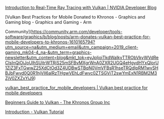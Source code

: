 
[Introduction to Real-Time Ray Tracing with Vulkan | NVIDIA Developer Blog](https://devblogs.nvidia.com/vulkan-raytracing/)



[Vulkan Best Practices for Mobile Donated to Khronos - Graphics and Gaming blog - Graphics and Gaming - Arm 

Community](https://community.arm.com/developer/tools-software/graphics/b/blog/posts/arm-donates-vulkan-best-practice-for-mobile-developers-to-khronos-1610165794?utm_source=na&utm_medium=email&utm_campaign=2019_client-gaming_mk04-4_na-&utm_term=graphics-newsletter&utm_content=blog&mkt_tok=eyJpIjoiTkdWalkyTTRObVkyWVdReCIsInQiOiJoUlhSUitrWTRjS25mSFBvMXgrWnA0ZXR2UGQ4eHgydHYxQlorU1ZjZ3FxTGwwZ25XdCtOd3Z4UDBwSTBqN0VmVFBsR1hseTRQdlpRM1wvSHBJbFwvd0Q0R1hjVll6alRzTHgwVEhLdFwvc0ZTSGViT2swYmExN1RBM2M3ZjV0ZXZxYiJ9)



[vulkan_best_practice_for_mobile_developers | Vulkan best practice for mobile developers](https://arm-software.github.io/vulkan_best_practice_for_mobile_developers/)



[Beginners Guide to Vulkan - The Khronos Group Inc](https://www.khronos.org/blog/beginners-guide-to-vulkan)



[Introduction - Vulkan Tutorial](https://vulkan-tutorial.com/Introduction)
